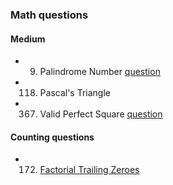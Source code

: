 ### Math questions
#### Medium 
  - 9. Palindrome Number [question](https://leetcode.com/problems/palindrome-number)
  - 118. Pascal's Triangle
  - 367. Valid Perfect Square [question](https://leetcode.com/problems/valid-perfect-square)
  
  
#### Counting questions
  -  172. [Factorial Trailing Zeroes](https://leetcode.com/problems/factorial-trailing-zeroes)